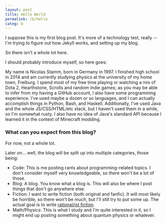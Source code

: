 ```yaml
---
layout: post
title: Hello World
permalink: /b/hello
categ: b
---
```


I suppose this is my first blog post. It's more of a technology test, really -- I'm trying to figure out how Jekyll works, and setting up my blog.

So there isn't a whole lot here.

I should probably introduce myself, so here goes:

My name is Nicolas Stamm, born in Germany in 1997. I finished high school in 2014 and am currently studying physics at the university of my home town, Freiburg. I spend most of my free time playing or watching a mix of Dota 2, Hearthstone, Scrolls and random indie games; as you may be able to infer from my having a GitHub account, I also have some programming experience. I've used maybe a dozen or so languages, and I can actually accomplish things in Python, Bash, and Haskell. Additionally, I've used Java and the whole JS/CSS/HTML/etc stack, but I haven't used them in a while, so I'm somewhat rusty. I also have no idea of Java's standard API because I learned it in the context of Minecraft modding.

### What can you expect from this blog?

For now, not a whole lot.

Later on... well, the blog will be split up into multiple categories, those being:

 - Code: This is me posting rants about programming-related topics. I don't consider myself very knowledgeable, so there won't be a lot of those.
 - Blog: A blog. You know what a blog is. This will also be where I post things that don't go anywhere else.
 - Fiction: I want to write fiction (both original and fanfic). It will most likely be horrible, so there won't be *much*, but I'll still try to put some up. The actual goal is to write [rational/ist fiction](http://tvtropes.org/pmwiki/pmwiki.php/Main/RationalFic).
 - Math/Physics: This is what I study and I'm quite interested in it, so I might end up posting something about quantum physics or whatever.

